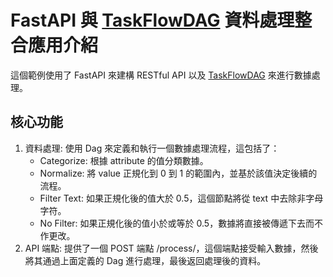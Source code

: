 # FastAPI 與 [TaskFlowDAG](https://github.com/Mahopanda/TaskFlowDAG) 資料處理整合應用介紹

這個範例使用了 FastAPI 來建構 RESTful API 以及 [TaskFlowDAG](https://github.com/Mahopanda/TaskFlowDAG) 來進行數據處理。

## 核心功能
1. 資料處理: 使用 Dag 來定義和執行一個數據處理流程，這包括了：
    * Categorize: 根據 attribute 的值分類數據。
    * Normalize: 將 value 正規化到 0 到 1 的範圍內，並基於該值決定後續的流程。
    * Filter Text: 如果正規化後的值大於 0.5，這個節點將從 text 中去除非字母字符。
    * No Filter: 如果正規化後的值小於或等於 0.5，數據將直接被傳遞下去而不作更改。
2. API 端點: 提供了一個 POST 端點 /process/，這個端點接受輸入數據，然後將其通過上面定義的 Dag 進行處理，最後返回處理後的資料。
